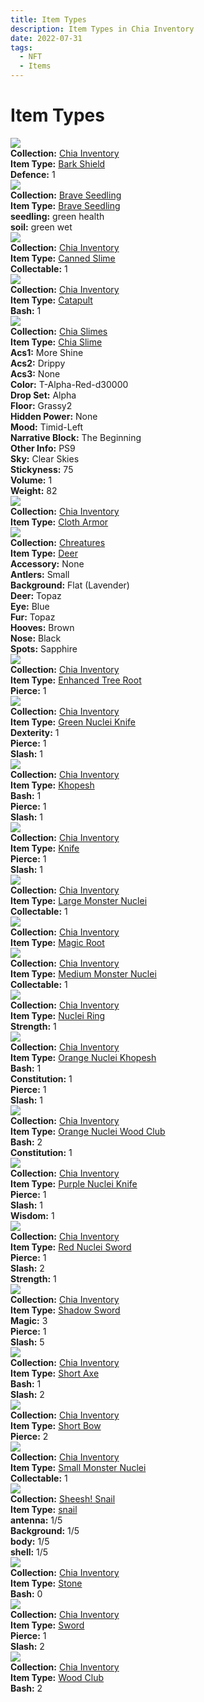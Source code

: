 ```yaml
---
title: Item Types
description: Item Types in Chia Inventory
date: 2022-07-31
tags:
  - NFT
  - Items
---
```


# Item Types

<div class="item_thumbnail">
<img src="https://yd52io3xnvjeigygoptf5or2uqqqpaz6uj3rxwryea4ifbst.arweave.net/wPukO3dtUkQ-bBnPmXro6pCEHgz6idxvaOCA4goZ-T4"><br/>
<div><strong>Collection:</strong> <a href="">Chia Inventory</a></div>
<div><strong>Item Type:</strong> <a href="../90_BarkShield">Bark Shield</a></div>
<div><strong>Defence:</strong> 1</div>
</div>
<div class="item_thumbnail">
<img src="https://sy6us4iumbsou3pirpsyws7yjhgjaxhexxqsrsbnpp5hu3z2.arweave.net/lj1JcRRgZOpt6Ivli0v-4ScyQXOS94SjILXv_6em86I"><br/>
<div><strong>Collection:</strong> <a href="">Brave Seedling</a></div>
<div><strong>Item Type:</strong> <a href="../90_BraveSeedling">Brave Seedling</a></div>
<div><strong>seedling:</strong> green health</div>
<div><strong>soil:</strong> green wet</div>
</div>
<div class="item_thumbnail">
<img src="https://p47dgfsaa5qtuumnfxsyjc7kxt3jfmjk2zaqv2ptrqca.arweave.net/fz4zFkAHY-TpR-jS3lh_IvqvPaSsS_-rWQQrp84w_Eg"><br/>
<div><strong>Collection:</strong> <a href="">Chia Inventory</a></div>
<div><strong>Item Type:</strong> <a href="../90_CannedSlime">Canned Slime</a></div>
<div><strong>Collectable:</strong> 1</div>
</div>
<div class="item_thumbnail">
<img src="https://xmljdtjeswz5bkzfedsujrjuq2ebw2uocnxrbtlslxc5w3nt.arweave.net/_uxaRzSS_Vs9CrJSDlRMU0hogbao4TbxDNcl3F222zo"><br/>
<div><strong>Collection:</strong> <a href="">Chia Inventory</a></div>
<div><strong>Item Type:</strong> <a href="../90_Catapult">Catapult</a></div>
<div><strong>Bash:</strong> 1</div>
</div>
<div class="item_thumbnail">
<img src="https://chiaslimes.s3.us-west-1.amazonaws.com/build/images/1.png"><br/>
<div><strong>Collection:</strong> <a href="">Chia Slimes</a></div>
<div><strong>Item Type:</strong> <a href="../90_ChiaSlime">Chia Slime</a></div>
<div><strong>Acs1:</strong> More Shine</div>
<div><strong>Acs2:</strong> Drippy</div>
<div><strong>Acs3:</strong> None</div>
<div><strong>Color:</strong> T-Alpha-Red-d30000</div>
<div><strong>Drop Set:</strong> Alpha</div>
<div><strong>Floor:</strong> Grassy2</div>
<div><strong>Hidden Power:</strong> None</div>
<div><strong>Mood:</strong> Timid-Left</div>
<div><strong>Narrative Block:</strong> The Beginning</div>
<div><strong>Other Info:</strong> PS9</div>
<div><strong>Sky:</strong> Clear Skies</div>
<div><strong>Stickyness:</strong> 75</div>
<div><strong>Volume:</strong> 1</div>
<div><strong>Weight:</strong> 82</div>
</div>
<div class="item_thumbnail">
<img src="https://lpmitmgb45lgccz5ifnh7cwwhkb45ta5lvavj6ar3e6h362xwajq.arweave.net/W9iJsMHnVmELPUFaf4rWOoPOzB1dQVT4Edk8fftXsBM"><br/>
<div><strong>Collection:</strong> <a href="">Chia Inventory</a></div>
<div><strong>Item Type:</strong> <a href="../90_ClothArmor">Cloth Armor</a></div>
</div>
<div class="item_thumbnail">
<img src="https://3hyv6canzscvnkhafiw5tgzucooeuvdabvrwpgmhs6xgr4m5l4ta.arweave.net/2fFfCA3MhVao4Cot2Zs0E5xKVGANY2eZh5euaPGdXyY"><br/>
<div><strong>Collection:</strong> <a href="">Chreatures</a></div>
<div><strong>Item Type:</strong> <a href="../90_Deer">Deer</a></div>
<div><strong>Accessory:</strong> None</div>
<div><strong>Antlers:</strong> Small</div>
<div><strong>Background:</strong> Flat (Lavender)</div>
<div><strong>Deer:</strong> Topaz</div>
<div><strong>Eye:</strong> Blue</div>
<div><strong>Fur:</strong> Topaz</div>
<div><strong>Hooves:</strong> Brown</div>
<div><strong>Nose:</strong> Black</div>
<div><strong>Spots:</strong> Sapphire</div>
</div>
<div class="item_thumbnail">
<img src="https://v4clvzdig4mcxpag5jbtzwkjz6tiy5igbr264crj7m5zik2mxa.arweave.net/rwS65Gg3GCu8BupDPNlJz6a_MdQYMde4KKfs7lCtMuA"><br/>
<div><strong>Collection:</strong> <a href="">Chia Inventory</a></div>
<div><strong>Item Type:</strong> <a href="../90_EnhancedTreeRoot">Enhanced Tree Root</a></div>
<div><strong>Pierce:</strong> 1</div>
</div>
<div class="item_thumbnail">
<img src="https://5aq4pd3rj2l5vky4jlxu2tuzv6kzdwbrisz2fhdud4thi3ht.arweave.net/-6C_HHj3FOl9qrHErvTU6Zr5WR2DFEs6KcdB8mdGzzI"><br/>
<div><strong>Collection:</strong> <a href="">Chia Inventory</a></div>
<div><strong>Item Type:</strong> <a href="../90_GreenNucleiKnife">Green Nuclei Knife</a></div>
<div><strong>Dexterity:</strong> 1</div>
<div><strong>Pierce:</strong> 1</div>
<div><strong>Slash:</strong> 1</div>
</div>
<div class="item_thumbnail">
<img src="https://djgsyqpanctscxxhtp6klqckmlygdclm6acdkxshk2fdphfmwy.arweave.net/Gk0sQeBopyFe55_v8pcBKYvBhiWzwBDVeR1aKN5ysts"><br/>
<div><strong>Collection:</strong> <a href="">Chia Inventory</a></div>
<div><strong>Item Type:</strong> <a href="../90_Khopesh">Khopesh</a></div>
<div><strong>Bash:</strong> 1</div>
<div><strong>Pierce:</strong> 1</div>
<div><strong>Slash:</strong> 1</div>
</div>
<div class="item_thumbnail">
<img src="https://fy6yc6bjxoue2tq3xlyr3bjxyz3dzivvmzrxfrpjr4u64rcu.arweave.net/Lj2BeCm7qE1O__G7rxHYU3xnY8orVmY-3LF6Y8p7kRU"><br/>
<div><strong>Collection:</strong> <a href="">Chia Inventory</a></div>
<div><strong>Item Type:</strong> <a href="../90_Knife">Knife</a></div>
<div><strong>Pierce:</strong> 1</div>
<div><strong>Slash:</strong> 1</div>
</div>
<div class="item_thumbnail">
<img src="https://rqkaeyrvtvtkfwurlof6eemqszjjdtwyflndwzkhlu3b3wmxmi.arweave.net/jBQCYjWdZqLakVuL_4hGQllKRztgq2jtlR102HdmXYo"><br/>
<div><strong>Collection:</strong> <a href="">Chia Inventory</a></div>
<div><strong>Item Type:</strong> <a href="../90_LargeMonsterNuclei">Large Monster Nuclei</a></div>
<div><strong>Collectable:</strong> 1</div>
</div>
<div class="item_thumbnail">
<img src="https://g3besa3udzok3iz4dbboefkpzxwny462bwqf4oasrbmmenz3aa.arweave.net/NsJJA3QeXK2jPBhC4hVPzezcc9oNoF44EohYwjc7-AM"><br/>
<div><strong>Collection:</strong> <a href="">Chia Inventory</a></div>
<div><strong>Item Type:</strong> <a href="../90_MagicRoot">Magic Root</a></div>
</div>
<div class="item_thumbnail">
<img src="https://tigzvievl3bjpvmhpj4re6lpvdk57gakm6iw3fnifpf6s4yn.arweave.net/mg2aoJVewpfVh3p5EnlvqNXf-mAp-nkW2VqCvL6XMNE"><br/>
<div><strong>Collection:</strong> <a href="">Chia Inventory</a></div>
<div><strong>Item Type:</strong> <a href="../90_MediumMonsterNuclei">Medium Monster Nuclei</a></div>
<div><strong>Collectable:</strong> 1</div>
</div>
<div class="item_thumbnail">
<img src="https://lmsctphmbooladpu6lxrvi44stiw4gjkwqt3u6qe62zyponiwe.arweave.net/WyQpvOwLnLAN_9PLvGqOclNFuGSq0J7p6BPazh7mosY"><br/>
<div><strong>Collection:</strong> <a href="">Chia Inventory</a></div>
<div><strong>Item Type:</strong> <a href="../90_NucleiRing">Nuclei Ring</a></div>
<div><strong>Strength:</strong> 1</div>
</div>
<div class="item_thumbnail">
<img src="https://jv2btzv3z6x3ms4ltnhd4lz2mczgsdmlrmwamktgyo6ttxq.arweave.net/TX-QZ5rvPr7-ZLi5_tOPi86YLJpDYuLLAYqZsO-9Od4"><br/>
<div><strong>Collection:</strong> <a href="">Chia Inventory</a></div>
<div><strong>Item Type:</strong> <a href="../90_OrangeNucleiKhopesh">Orange Nuclei Khopesh</a></div>
<div><strong>Bash:</strong> 1</div>
<div><strong>Constitution:</strong> 1</div>
<div><strong>Pierce:</strong> 1</div>
<div><strong>Slash:</strong> 1</div>
</div>
<div class="item_thumbnail">
<img src="https://zzxkjbbdkgcgomldkdsqca7gymxigwyydc3dz6l5qnkwr6mg4xzq.arweave.net/zm6khCNRhGcxY1DlAQPmwy6DWxgYtjz5fYNVaPmG5fM"><br/>
<div><strong>Collection:</strong> <a href="">Chia Inventory</a></div>
<div><strong>Item Type:</strong> <a href="../90_OrangeNucleiWoodClub">Orange Nuclei Wood Club</a></div>
<div><strong>Bash:</strong> 2</div>
<div><strong>Constitution:</strong> 1</div>
</div>
<div class="item_thumbnail">
<img src="https://ei3xooyi2f3nzyakfxgolovleanjfz4fqpgbxr2icbt6lbr3.arweave.net/Ijd3OwjRdtzgCi-3M5bqrIBqS54WDzBvHSBBn5_YY70"><br/>
<div><strong>Collection:</strong> <a href="">Chia Inventory</a></div>
<div><strong>Item Type:</strong> <a href="../90_PurpleNucleiKnife">Purple Nuclei Knife</a></div>
<div><strong>Pierce:</strong> 1</div>
<div><strong>Slash:</strong> 1</div>
<div><strong>Wisdom:</strong> 1</div>
</div>
<div class="item_thumbnail">
<img src="https://i6b5oljksfziqkgn3cta7ntntqboilc6i6stfvwwznwutpunm4.arweave.net/R4PXLSqRcogozdimD7ZtnALkLF-5HpTLW1sttSb6NZ0"><br/>
<div><strong>Collection:</strong> <a href="">Chia Inventory</a></div>
<div><strong>Item Type:</strong> <a href="../90_RedNucleiSword">Red Nuclei Sword</a></div>
<div><strong>Pierce:</strong> 1</div>
<div><strong>Slash:</strong> 2</div>
<div><strong>Strength:</strong> 1</div>
</div>
<div class="item_thumbnail">
<img src="https://qu5hfuo5icczlrdyw4a55bdiw7ivp5usk52kt4dm5tk6yienrq.arweave.net/hTpy0d1AhZXEeLcB3oRot9FX9pJXdKnwbOzV7CCN-jA"><br/>
<div><strong>Collection:</strong> <a href="">Chia Inventory</a></div>
<div><strong>Item Type:</strong> <a href="../90_ShadowSword">Shadow Sword</a></div>
<div><strong>Magic:</strong> 3</div>
<div><strong>Pierce:</strong> 1</div>
<div><strong>Slash:</strong> 5</div>
</div>
<div class="item_thumbnail">
<img src="https://vturlmxazoxjvcxvob3syr23busmfgvahef4qdtzk4kvpuambafq.arweave.net/rOkVsuDLrpqK9XB3LEdbDSTCmqA5C8gOeVcVV9AMCAs"><br/>
<div><strong>Collection:</strong> <a href="">Chia Inventory</a></div>
<div><strong>Item Type:</strong> <a href="../90_ShortAxe">Short Axe</a></div>
<div><strong>Bash:</strong> 1</div>
<div><strong>Slash:</strong> 2</div>
</div>
<div class="item_thumbnail">
<img src="https://mhrslttczhebs6uvexv4qlpj6tpqtom27eawplxiuhtt6npwwodq.arweave.net/YeMlzmLJyBl6lSXryC3p9N8JuZr5AWeu6KHnPzX2s4c"><br/>
<div><strong>Collection:</strong> <a href="">Chia Inventory</a></div>
<div><strong>Item Type:</strong> <a href="../90_ShortBow">Short Bow</a></div>
<div><strong>Pierce:</strong> 2</div>
</div>
<div class="item_thumbnail">
<img src="https://wgyl3e3wfirnyuy6qti7amonvhkoymw5lzuq4bstly23rvtm.arweave.net/sbC9k3YqItxT-HoTR8DHNqdTsMt-1eaQ4G_U141uNZs"><br/>
<div><strong>Collection:</strong> <a href="">Chia Inventory</a></div>
<div><strong>Item Type:</strong> <a href="../90_SmallMonsterNuclei">Small Monster Nuclei</a></div>
<div><strong>Collectable:</strong> 1</div>
</div>
<div class="item_thumbnail">
<img src="https://qo3rivsbs7ukovwqrd4bwbhlzjr2ot4hd4qrhyektya4mhlb.arweave.net/g7cUVkGX6KdW0_Ij4GwTrymOnT_4cfIRPgip4Bxh1hI"><br/>
<div><strong>Collection:</strong> <a href="">Sheesh! Snail</a></div>
<div><strong>Item Type:</strong> <a href="../90_snail">snail</a></div>
<div><strong>antenna:</strong> 1/5</div>
<div><strong>Background:</strong> 1/5</div>
<div><strong>body:</strong> 1/5</div>
<div><strong>shell:</strong> 1/5</div>
</div>
<div class="item_thumbnail">
<img src="https://djxxkjx52yigcm7sorhjvkr2xrtestgpddftrhd5pwwfuuvp.arweave.net/Gm9_1Jv3W_EGEz8nROmqo6vGZJTM8YyzicfX2sWlKvE"><br/>
<div><strong>Collection:</strong> <a href="">Chia Inventory</a></div>
<div><strong>Item Type:</strong> <a href="../90_Stone">Stone</a></div>
<div><strong>Bash:</strong> 0</div>
</div>
<div class="item_thumbnail">
<img src="https://4fhetw6fphgvhyudgki4qxshjdjkvgwdu2vcf3zqkjdvxhi.arweave.net/4U5J28V5zVPigzKRyF5HSNKqms-OmqiLvM_-FJ_HW50"><br/>
<div><strong>Collection:</strong> <a href="">Chia Inventory</a></div>
<div><strong>Item Type:</strong> <a href="../90_Sword">Sword</a></div>
<div><strong>Pierce:</strong> 1</div>
<div><strong>Slash:</strong> 2</div>
</div>
<div class="item_thumbnail">
<img src="https://w6pk4njolast4eclvstupewv5llkfp37bgjmzk2u6zz3vaq5pm.arweave.net/t5-6uNS5YJT4QS6ynR5LV6taiv38JksyrVPZzuoIde4"><br/>
<div><strong>Collection:</strong> <a href="">Chia Inventory</a></div>
<div><strong>Item Type:</strong> <a href="../90_WoodClub">Wood Club</a></div>
<div><strong>Bash:</strong> 2</div>
</div>

